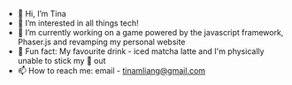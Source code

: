 - 👋 Hi, I’m Tina
- 👀 I’m interested in all things tech!
- 🌱 I’m currently working on a game powered by the javascript framework, Phaser.js and revamping my personal website
- 🎈 Fun fact: My favourite drink - iced matcha latte and I'm physically unable to stick my 👅 out 
- 📫 How to reach me: email - tinamliang@gmail.com

<!---
tinamliang/tinamliang is a ✨ special ✨ repository because its `README.md` (this file) appears on your GitHub profile.
You can click the Preview link to take a look at your changes.
--->

